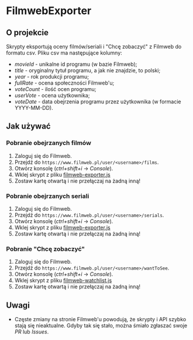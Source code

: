 # FilmwebExporter
## O projekcie

Skrypty eksportują oceny filmów/seriali i "Chcę zobaczyć" z Filmweb do formatu csv.
Pliku csv ma następujące kolumny:
* _movieId_ - unikalne id programu (w bazie Filmweb);
* _title_ - oryginalny tytuł programu, a jak nie znajdzie, to polski;
* _year_ - rok produkcji programu;
* _fullRate_ - ocena społeczności Filmweb'u;
* _voteCount_ - ilość ocen programu;
* _userVote_ - ocena użytkownika;
* _voteDate_ - data obejrzenia programu przez użytkownika (w formacie YYYY-MM-DD).

## Jak używać
### Pobranie obejrzanych filmów
1. Zaloguj się do Filmweb.
2. Przejdź do `https://www.filmweb.pl/user/<username>/films`.
3. Otwórz konsolę (*ctrl+shift+i*  -> _Console_).
4. Wklej skrypt z pliku [filmweb-exporter.js](https://github.com/JSerwatka/FilmwebExporter/blob/master/filmweb-exporter.js)
5. Zostaw kartę otwartą i nie przełączaj na żadną inną!

### Pobranie obejrzanych seriali
1. Zaloguj się do Filmweb.
2. Przejdź do `https://www.filmweb.pl/user/<username>/serials`.
3. Otwórz konsolę (*ctrl+shift+i*  -> _Console_).
4. Wklej skrypt z pliku [filmweb-exporter.js](https://github.com/JSerwatka/FilmwebExporter/blob/master/filmweb-exporter.js)
5. Zostaw kartę otwartą i nie przełączaj na żadną inną!

### Pobranie "Chcę zobaczyć"
1. Zaloguj się do Filmweb.
2. Przejdź do `https://www.filmweb.pl/user/<username>/wantToSee`.
3. Otwórz konsolę (*ctrl+shift+i* -> _Console_).
4. Wklej skrypt z pliku [filmweb-watchlist.js](https://github.com/JSerwatka/FilmwebExporter/blob/master/filmweb-watchlist.js)
5. Zostaw kartę otwartą i nie przełączaj na żadną inną!

## Uwagi
- Częste zmiany na stronie Filmweb'u powodują, że skrypty i API szybko stają się nieaktualne. Gdyby tak się stało, można śmiało zgłaszać swoje _PR_ lub _Issues_.
